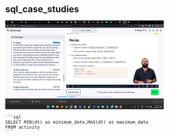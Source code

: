 # sql_case_studies
![Alt Text](https://github.com/nmrtm/sql_case_studies/blob/4c90693021396336c49606af96217d6bbaca4d39/Screenshot%20(28).png)
<pre>
```sql
SELECT MIN(dt) as minimum_date,MAX(dt) as maximum_date
FROM activity
```
</pre>
